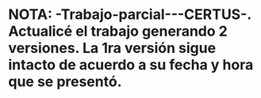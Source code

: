 # NOTA: -Trabajo-parcial---CERTUS-. Actualicé el trabajo generando 2 versiones. La 1ra versión sigue intacto de acuerdo a su fecha y hora que se presentó.
